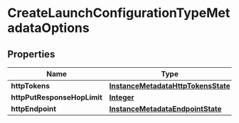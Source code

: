 

# CreateLaunchConfigurationTypeMetadataOptions


## Properties

| Name | Type | Description | Notes |
|------------ | ------------- | ------------- | -------------|
|**httpTokens** | [**InstanceMetadataHttpTokensState**](InstanceMetadataHttpTokensState.md) |  |  [optional] |
|**httpPutResponseHopLimit** | [**Integer**](Integer.md) |  |  [optional] |
|**httpEndpoint** | [**InstanceMetadataEndpointState**](InstanceMetadataEndpointState.md) |  |  [optional] |



